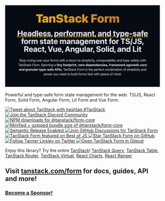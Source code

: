 <img src="https://static.scarf.sh/a.png?x-pxid=be2d8a11-9712-4c1d-9963-580b2d4fb133" alt="" />

![TanStack Form Header](https://github.com/TanStack/form/raw/main/media/repo-header.png)

Powerful and type-safe form state management for the web. TS/JS, React Form, Solid Form, Angular Form, Lit Form and Vue
Form.

<a href="https://twitter.com/intent/tweet?button_hashtag=TanStack" target="_parent">
  <img alt="Tweet about TanStack with hashtag #TanStack" src="https://img.shields.io/twitter/url?color=%2308a0e9&label=%23TanStack&style=social&url=https%3A%2F%2Ftwitter.com%2Fintent%2Ftweet%3Fbutton_hashtag%3DTanStack">
</a><a href="https://discord.com/invite/WrRKjPJ" target="_parent">
  <img alt="Join the TanStack Discord Community" src="https://img.shields.io/badge/Discord-TanStack-%235865F2" />
</a><a href="https://www.npmjs.com/package/@tanstack/form-core" target="_parent">
  <img alt="NPM downloads for @tanstack/form-core" src="https://img.shields.io/npm/dm/@tanstack/form-core.svg" />
</a><a href="https://bundlephobia.com/package/@tanstack/form-core@latest" target="_parent">
  <img alt="Minified + gzipped bundle size of @tanstack/form-core" src="https://badgen.net/bundlephobia/minzip/@tanstack/form-core" />
</a><a href="#badge">
  <img alt="Semantic Release Enabled" src="https://img.shields.io/badge/%20%20%F0%9F%93%A6%F0%9F%9A%80-semantic--release-e10079.svg">
</a><a href="https://github.com/TanStack/form/discussions">
  <img alt="Join GitHub Discussions for TanStack Form" src="https://img.shields.io/badge/Github%20Discussions%20%26%20Support-Chat%20now!-blue" />
</a><a href="https://bestofjs.org/projects/tanstack-form">
  <img alt="TanStack Form featured on Best of JS" src="https://img.shields.io/endpoint?url=https://bestofjs-serverless.now.sh/api/project-badge?fullName=TanStack%2Fform%26since=daily" />
</a><a href="https://github.com/TanStack/form/" target="_parent">
  <img alt="Star TanStack Form on GitHub" src="https://img.shields.io/github/stars/TanStack/form.svg?style=social&label=Star" />
</a><a href="https://twitter.com/tannerlinsley" target="_parent">
  <img alt="Follow Tanner Linsley on Twitter" src="https://img.shields.io/twitter/follow/tannerlinsley.svg?style=social&label=Follow" />
</a><a href="https://gitpod.io/from-referrer/">
  <img alt="Open TanStack Form in Gitpod" src="https://img.shields.io/badge/Gitpod-Ready--to--Code-blue?logo=gitpod" />
</a>

Enjoy this library? Try the
entire [TanStack](https://tanstack.com)! [TanStack Query](https://github.com/TanStack/query), [TanStack Table](https://github.com/TanStack/table), [TanStack Router](https://github.com/tanstack/router), [TanStack Virtual](https://github.com/tanstack/virtual), [React Charts](https://github.com/TanStack/react-charts), [React Ranger](https://github.com/TanStack/ranger)

## Visit [tanstack.com/form](https://tanstack.com/form) for docs, guides, API and more!

### [Become a Sponsor!](https://github.com/sponsors/tannerlinsley/)

<!-- Use the force, Luke! -->
